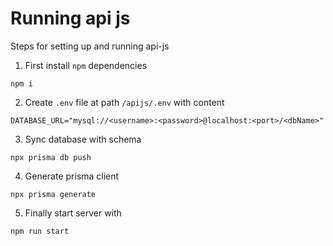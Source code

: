 # Running api js

Steps for setting up and running api-js

1. First install `npm` dependencies 
```shell 
npm i
```

2. Create `.env` file at path `/apijs/.env` with content

```
DATABASE_URL="mysql://<username>:<password>@localhost:<port>/<dbName>"
```

3. Sync database with schema 
```
npx prisma db push
```

4. Generate prisma client
```
npx prisma generate
```
5. Finally start server with
```
npm run start
```





